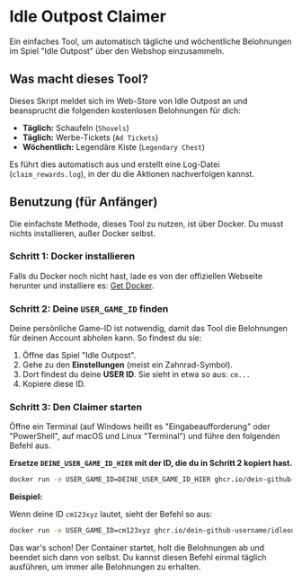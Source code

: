 # Idle Outpost Claimer

Ein einfaches Tool, um automatisch tägliche und wöchentliche Belohnungen im Spiel "Idle Outpost" über den Webshop einzusammeln.

## Was macht dieses Tool?

Dieses Skript meldet sich im Web-Store von Idle Outpost an und beansprucht die folgenden kostenlosen Belohnungen für dich:

- **Täglich:** Schaufeln (`Shovels`)
- **Täglich:** Werbe-Tickets (`Ad Tickets`)
- **Wöchentlich:** Legendäre Kiste (`Legendary Chest`)

Es führt dies automatisch aus und erstellt eine Log-Datei (`claim_rewards.log`), in der du die Aktionen nachverfolgen kannst.

## Benutzung (für Anfänger)

Die einfachste Methode, dieses Tool zu nutzen, ist über Docker. Du musst nichts installieren, außer Docker selbst.

### Schritt 1: Docker installieren

Falls du Docker noch nicht hast, lade es von der offiziellen Webseite herunter und installiere es: [Get Docker](https://www.docker.com/get-started).

### Schritt 2: Deine `USER_GAME_ID` finden

Deine persönliche Game-ID ist notwendig, damit das Tool die Belohnungen für deinen Account abholen kann. So findest du sie:

1.  Öffne das Spiel "Idle Outpost".
2.  Gehe zu den **Einstellungen** (meist ein Zahnrad-Symbol).
3.  Dort findest du deine **USER ID**. Sie sieht in etwa so aus: `cm...`
4.  Kopiere diese ID.

### Schritt 3: Den Claimer starten

Öffne ein Terminal (auf Windows heißt es "Eingabeaufforderung" oder "PowerShell", auf macOS und Linux "Terminal") und führe den folgenden Befehl aus.

**Ersetze `DEINE_USER_GAME_ID_HIER` mit der ID, die du in Schritt 2 kopiert hast.**

```bash
docker run -e USER_GAME_ID=DEINE_USER_GAME_ID_HIER ghcr.io/dein-github-username/idleoutpostclaimer:latest
```

**Beispiel:**

Wenn deine ID `cm123xyz` lautet, sieht der Befehl so aus:

```bash
docker run -e USER_GAME_ID=cm123xyz ghcr.io/dein-github-username/idleoutpostclaimer:latest
```

Das war's schon! Der Container startet, holt die Belohnungen ab und beendet sich dann von selbst. Du kannst diesen Befehl einmal täglich ausführen, um immer alle Belohnungen zu erhalten.